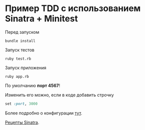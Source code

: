 # Пример TDD с использованием Sinatra + Minitest

Перед запуском

`bundle install`

Запуск тестов

`ruby test.rb`

Запуск приложения

`ruby app.rb`

По умолчанию **порт 4567**!

Изменить его можно, если в коде добавить строчку

```ruby
set :port, 3000
```

Более подробно о конфигурации [тут](http://sinatrarb.com/configuration.html).

[Рецепты Sinatra](https://github.com/sinatra/sinatra-recipes).